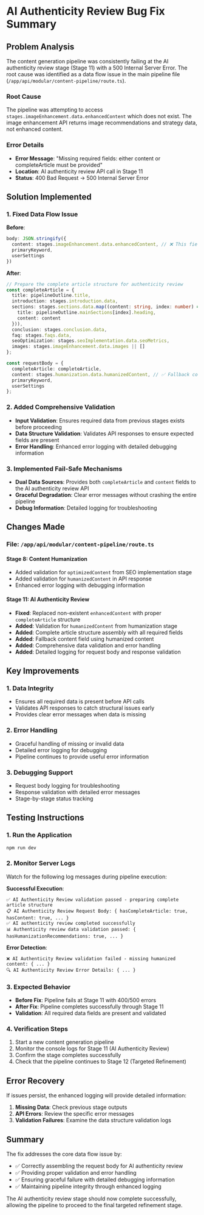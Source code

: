# AI Authenticity Review Bug Fix Summary

## Problem Analysis

The content generation pipeline was consistently failing at the AI authenticity review stage (Stage 11) with a 500 Internal Server Error. The root cause was identified as a data flow issue in the main pipeline file (`/app/api/modular/content-pipeline/route.ts`).

### Root Cause
The pipeline was attempting to access `stages.imageEnhancement.data.enhancedContent` which does not exist. The image enhancement API returns image recommendations and strategy data, not enhanced content.

### Error Details
- **Error Message**: "Missing required fields: either content or completeArticle must be provided"
- **Location**: AI authenticity review API call in Stage 11
- **Status**: 400 Bad Request → 500 Internal Server Error

## Solution Implemented

### 1. Fixed Data Flow Issue
**Before**: 
```typescript
body: JSON.stringify({
  content: stages.imageEnhancement.data.enhancedContent, // ❌ This field doesn't exist
  primaryKeyword,
  userSettings
})
```

**After**:
```typescript
// Prepare the complete article structure for authenticity review
const completeArticle = {
  title: pipelineOutline.title,
  introduction: stages.introduction.data,
  sections: stages.sections.data.map((content: string, index: number) => ({
    title: pipelineOutline.mainSections[index].heading,
    content: content
  })),
  conclusion: stages.conclusion.data,
  faq: stages.faqs.data,
  seoOptimization: stages.seoImplementation.data.seoMetrics,
  images: stages.imageEnhancement.data.images || []
};

const requestBody = {
  completeArticle: completeArticle,
  content: stages.humanization.data.humanizedContent, // ✅ Fallback content field
  primaryKeyword,
  userSettings
};
```

### 2. Added Comprehensive Validation
- **Input Validation**: Ensures required data from previous stages exists before proceeding
- **Data Structure Validation**: Validates API responses to ensure expected fields are present
- **Error Handling**: Enhanced error logging with detailed debugging information

### 3. Implemented Fail-Safe Mechanisms
- **Dual Data Sources**: Provides both `completeArticle` and `content` fields to the AI authenticity review API
- **Graceful Degradation**: Clear error messages without crashing the entire pipeline
- **Debug Information**: Detailed logging for troubleshooting

## Changes Made

### File: `/app/api/modular/content-pipeline/route.ts`

#### Stage 8: Content Humanization
- Added validation for `optimizedContent` from SEO implementation stage
- Added validation for `humanizedContent` in API response
- Enhanced error logging with debugging information

#### Stage 11: AI Authenticity Review
- **Fixed**: Replaced non-existent `enhancedContent` with proper `completeArticle` structure
- **Added**: Validation for `humanizedContent` from humanization stage
- **Added**: Complete article structure assembly with all required fields
- **Added**: Fallback content field using humanized content
- **Added**: Comprehensive data validation and error handling
- **Added**: Detailed logging for request body and response validation

## Key Improvements

### 1. Data Integrity
- Ensures all required data is present before API calls
- Validates API responses to catch structural issues early
- Provides clear error messages when data is missing

### 2. Error Handling
- Graceful handling of missing or invalid data
- Detailed error logging for debugging
- Pipeline continues to provide useful error information

### 3. Debugging Support
- Request body logging for troubleshooting
- Response validation with detailed error messages
- Stage-by-stage status tracking

## Testing Instructions

### 1. Run the Application
```bash
npm run dev
```

### 2. Monitor Server Logs
Watch for the following log messages during pipeline execution:

**Successful Execution**:
```
✅ AI Authenticity Review validation passed - preparing complete article structure
📋 AI Authenticity Review Request Body: { hasCompleteArticle: true, hasContent: true, ... }
✅ AI authenticity review completed successfully
📊 Authenticity review data validation passed: { hasHumanizationRecommendations: true, ... }
```

**Error Detection**:
```
❌ AI Authenticity Review validation failed - missing humanized content: { ... }
🔍 AI Authenticity Review Error Details: { ... }
```

### 3. Expected Behavior
- **Before Fix**: Pipeline fails at Stage 11 with 400/500 errors
- **After Fix**: Pipeline completes successfully through Stage 11
- **Validation**: All required data fields are present and validated

### 4. Verification Steps
1. Start a new content generation pipeline
2. Monitor the console logs for Stage 11 (AI Authenticity Review)
3. Confirm the stage completes successfully
4. Check that the pipeline continues to Stage 12 (Targeted Refinement)

## Error Recovery

If issues persist, the enhanced logging will provide detailed information:

1. **Missing Data**: Check previous stage outputs
2. **API Errors**: Review the specific error messages
3. **Validation Failures**: Examine the data structure validation logs

## Summary

The fix addresses the core data flow issue by:
- ✅ Correctly assembling the request body for AI authenticity review
- ✅ Providing proper validation and error handling
- ✅ Ensuring graceful failure with detailed debugging information
- ✅ Maintaining pipeline integrity through enhanced logging

The AI authenticity review stage should now complete successfully, allowing the pipeline to proceed to the final targeted refinement stage.
